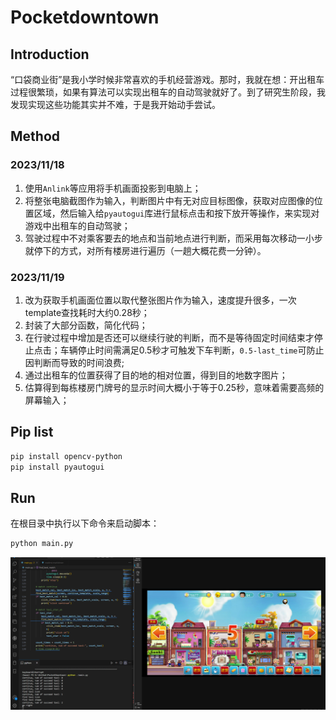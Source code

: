 # Pocketdowntown

## Introduction
“口袋商业街”是我小学时候非常喜欢的手机经营游戏。那时，我就在想：开出租车过程很繁琐，如果有算法可以实现出租车的自动驾驶就好了。到了研究生阶段，我发现实现这些功能其实并不难，于是我开始动手尝试。

## Method
### 2023/11/18
1. 使用`Anlink`等应用将手机画面投影到电脑上；
2. 将整张电脑截图作为输入，判断图片中有无对应目标图像，获取对应图像的位置区域，然后输入给`pyautogui`库进行鼠标点击和按下放开等操作，来实现对游戏中出租车的自动驾驶；
3. 驾驶过程中不对乘客要去的地点和当前地点进行判断，而采用每次移动一小步就停下的方式，对所有楼房进行遍历（一趟大概花费一分钟）。
### 2023/11/19
1. 改为获取手机画面位置以取代整张图片作为输入，速度提升很多，一次template查找耗时大约0.28秒；
2. 封装了大部分函数，简化代码；
3. 在行驶过程中增加是否还可以继续行驶的判断，而不是等待固定时间结束才停止点击；车辆停止时间需满足0.5秒才可触发下车判断，`0.5-last_time`可防止因判断而导致的时间浪费;
4. 通过出租车的位置获得了目的地的相对位置，得到目的地数字图片；
5. 估算得到每栋楼房门牌号的显示时间大概小于等于0.25秒，意味着需要高频的屏幕输入；

## Pip list

```bash
pip install opencv-python
pip install pyautogui
```

## Run
在根目录中执行以下命令来启动脚本：
```bash
python main.py
```

![Result](screen.png)
